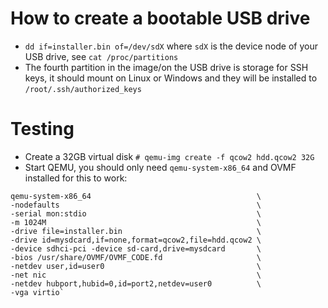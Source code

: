 # How to create a bootable USB drive
- `dd if=installer.bin of=/dev/sdX` where `sdX` is the device node of your USB drive, see `cat /proc/partitions`
- The fourth partition in the image/on the USB drive is storage for SSH keys, it should mount on Linux or Windows and they will be installed to `/root/.ssh/authorized_keys`
# Testing
- Create a 32GB virtual disk `# qemu-img create -f qcow2 hdd.qcow2 32G` 
- Start QEMU, you should only need `qemu-system-x86_64` and OVMF installed for this to work:
```
qemu-system-x86_64                                     \
-nodefaults                                            \
-serial mon:stdio                                      \
-m 1024M                                               \
-drive file=installer.bin                              \
-drive id=mysdcard,if=none,format=qcow2,file=hdd.qcow2 \
-device sdhci-pci -device sd-card,drive=mysdcard       \
-bios /usr/share/OVMF/OVMF_CODE.fd                     \
-netdev user,id=user0                                  \
-net nic                                               \
-netdev hubport,hubid=0,id=port2,netdev=user0          \
-vga virtio`
